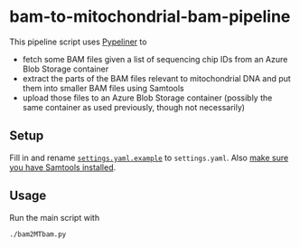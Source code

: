 # bam-to-mitochondrial-bam-pipeline

This pipeline script uses
[Pypeliner](https://pypeliner.readthedocs.io/en/latest/) to

- fetch some BAM files given a list of sequencing chip IDs from an Azure
  Blob Storage container
- extract the parts of the BAM files relevant to mitochondrial DNA and
  put them into smaller BAM files using Samtools
- upload those files to an Azure Blob Storage container (possibly the
  same container as used previously, though not necessarily)

## Setup

Fill in and rename [`settings.yaml.example`](settings.yaml.example) to
`settings.yaml`. Also [make sure you have Samtools
installed](http://www.htslib.org/).

## Usage

Run the main script with

```
./bam2MTbam.py
```
